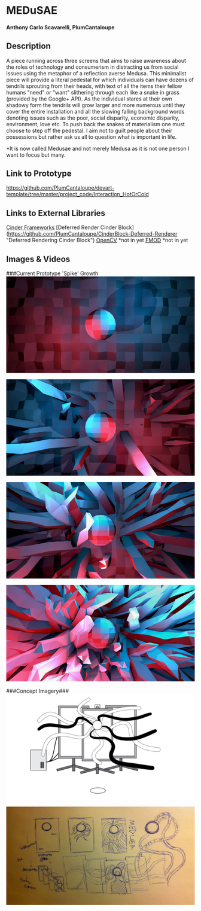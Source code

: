 # MEDuSAE #
  
#### Anthony Carlo Scavarelli, PlumCantaloupe ####

## Description ##
A piece running across three screens that aims to raise awareness about the roles of technology and consumerism in distracting us from social issues using the metaphor of a reflection averse Medusa. This minimalist piece will provide a literal pedestal for which individuals can have dozens of tendrils sprouting from their heads, with text of all the items their fellow humans "need" or "want" slithering through each like a snake in grass (provided by the Google+ API). As the individual stares at their own shadowy form the tendrils will grow larger and more numerous until they cover the entire installation and all the slowing falling background words denoting issues such as the poor, social disparity, economic disparity, environment, love etc. To push back the snakes of materialism one must choose to step off the pedestal. I aim not to guilt people about their possessions but rather ask us all to question what is important in life.

*It is now called Medusae and not merely Medusa as it is not one person I want to focus but many.

## Link to Prototype ##
https://github.com/PlumCantaloupe/devart-template/tree/master/project_code/Interaction_HotOrCold

## Links to External Libraries ##
[Cinder Frameworks](http://libcinder.org/ "Cinder Frameworks")
[Deferred Render Cinder Block] (https://github.com/PlumCantaloupe/CinderBlock-Deferred-Renderer "Deferred Rendering Cinder Block")
[OpenCV](http://opencv.org/ "OpenCV") *not in yet
[FMOD](http://www.fmod.org/ "FMOD") *not in yet

## Images & Videos ##
###Current Prototype 'Spike' Growth
![Spike Growth 1](/project_images/DeferredRenderer_1.jpg?raw=true "Spike Growth 1")

![Spike Growth 2](/project_images/DeferredRenderer_2.jpg?raw=true "Spike Growth 2")

![Spike Growth 3](/project_images/DeferredRenderer_3.jpg?raw=true "Spike Growth 3")

![Spike Growth 4](/project_images/DeferredRenderer_4.jpg?raw=true "Spike Growth 4")

###Concept Imagery###
![What I want the experience to feel like](/project_images/ConceptImage_2.jpg?raw=true "What I want the experience to feel like")

![First Rough Sketch of MedUsa](/project_images/Sketch_1.jpg?raw=true "First Rough Sketch of MedUsa")
